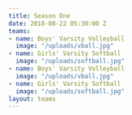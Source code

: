 ```yaml
---
title: Season One
date: 2018-08-22 05:30:00 Z
teams:
- name: Boys' Varsity Volleyball
  image: "/uploads/vball.jpg"
- name: Girls' Varsity Softball
  image: "/uploads/softball.jpg"
- name: Boys' Varsity Volleyball
  image: "/uploads/vball.jpg"
- name: Girls' Varsity Softball
  image: "/uploads/softball.jpg"
layout: teams
---
```


